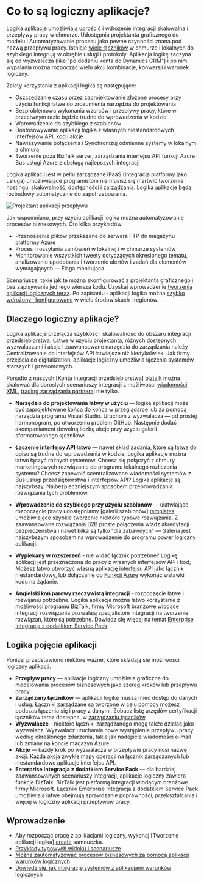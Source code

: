 <properties 
    pageTitle="Co to są logiczny aplikacje?" 
    description="Dowiedz się więcej o logiczny usługi aplikacji" 
    authors="kevinlam1" 
    manager="dwrede" 
    editor="" 
    services="logic-apps" 
    documentationCenter=""/>

<tags
    ms.service="logic-apps"
    ms.workload="na"
    ms.tgt_pltfrm="na"
    ms.devlang="na"
    ms.topic="hero-article" 
    ms.date="10/12/2016"
    ms.author="klam"/>

# <a name="what-are-logic-apps"></a>Co to są logiczny aplikacje?

Logika aplikacje umożliwiają uprościć i wdrożenie integracji skalowalna i przepływy pracy w chmurze. Udostępnia projektanta graficznego do modelu i Automatyzowanie procesu jako pewne czynności znana pod nazwą przepływu pracy.  Istnieje [wiele łączników](../connectors/apis-list.md) w chmurze i lokalnych do szybkiego integrują w obrębie usługi i protokoły.  Aplikacja logikę zaczyna się od wyzwalacza (like "po dodaniu konta do Dynamics CRM") i po nim wypalania można rozpocząć wielu akcji kombinacje, konwersji i warunek logiczny.

Zalety korzystania z aplikacji logika są następujące:  

- Oszczędzanie czasu przez zaprojektowanie złożone procesy przy użyciu funkcji łatwe do zrozumienia narzędzia do projektowania
- Bezproblemowa wykonania wzorców i przepływy pracy, które w przeciwnym razie będzie trudne do wprowadzenia w kodzie
- Wprowadzenie do szybkiego z szablonów
- Dostosowywanie aplikacji logika z własnych niestandardowych interfejsów API, kod i akcje
- Nawiązywanie połączenia i Synchronizuj odmienne systemy w lokalnym a chmurą
- Tworzenie poza BizTalk server, zarządzania interfejsu API funkcji Azure i Bus usługi Azure z obsługą najlepszych integracji

Logika aplikacji jest w pełni zarządzane iPaaS (Integracja platformy jako usługa) umożliwiające programistom nie musisz się martwić tworzenie hostingu, skalowalność, dostępności i zarządzania.  Logika aplikacje będą rozbudowy automatycznie do zapotrzebowania.

![Projektant aplikacji przepływu](./media/app-service-logic-what-are-logic-apps/LogicAppCapture2.png)

Jak wspomniano, przy użyciu aplikacji logika można automatyzowanie procesów biznesowych. Oto kilka przykładów:  
 
* Przenoszenie plików przekazane do serwera FTP do magazynu platformy Azure
* Proces i rozsyłania zamówień w lokalnej i w chmurze systemów
* Monitorowanie wszystkich tweety dotyczących określonego tematu, analizowanie upodobania i tworzenie alertów i zadań dla elementów wymagających — Flaga monitująca.

Scenariusze, takie jak te można skonfigurować z projektanta graficznego i bez zapisywania jednego wiersza kodu. Uzyskaj wprowadzenie [tworzenia aplikacji logicznych teraz][create].  Po zapisaniu - aplikacji logika można [szybko wdrożony i konfigurowane](app-service-logic-create-deploy-template.md) w wielu środowiskach i regionów.

## <a name="why-logic-apps"></a>Dlaczego logiczny aplikacje?

Logika aplikacje przełącza szybkość i skalowalność do obszaru integracji przedsiębiorstwa.  Łatwe w użyciu projektanta, różnych dostępnych wyzwalaczami i akcje i zaawansowane narzędzia do zarządzania należy Centralizowanie do interfejsów API łatwiejsze niż kiedykolwiek.  Jak firmy przejścia do digitalization, aplikacje logiczny umożliwia łączenia systemów starszych i przełomowych.

Ponadto z naszych [Konta integracji przedsiębiorstwa] [ biztalk] można skalować dla dorosłych scenariuszy integracji z możliwości [wiadomości XML][xml], [trading zarządzania partnera][tpm]i nie tylko.

- **Narzędzia do projektowania łatwy w użyciu** — logikę aplikacji może być zaprojektowane końca do końca w przeglądarce lub za pomocą narzędzia programu Visual Studio. Uruchom z wyzwalacza — od prostej harmonogram, po utworzeniu problem GitHub. Następnie dodać akompaniament dowolną liczbę akcje przy użyciu galerii sformatowanego łączników.

- **Łączenie interfejsy API łatwo** — nawet skład zadania, które są łatwe do opisu są trudne do wprowadzenia w kodzie. Logika aplikacje można łatwo łączyć różnych systemów. Chcesz się połączyć z chmury marketingowych rozwiązanie do programu lokalnego rozliczenia systemu? Chcesz zapewnić scentralizowane wiadomości systemów z Bus usługi przedsiębiorstwa i interfejsów API? Logika aplikacje są najszybszy, Najbezpieczniejszym sposobem przeprowadzania rozwiązania tych problemów.

- **Wprowadzenie do szybkiego przy użyciu szablonów** — ułatwiające rozpoczęcie pracy udostępniamy [galerii szablonów] [ templates] umożliwiające szybkie tworzenie niektóre typowe rozwiązania. Z zaawansowane rozwiązania B2B proste połączenia władz akredytacji bezpieczeństwa i nawet kilka są tylko "dla zabawnych" — Galeria jest najszybszym sposobem na wprowadzenie do programu power logiczny aplikacji.

- **Wypiekany w rozszerzeń** - nie widać łącznik potrzebne? Logikę aplikacji jest przeznaczona do pracy z własnych interfejsów API i kod; Możesz łatwo utworzyć własną aplikację interfejsu API jako łącznik niestandardowy, lub dołączanie do [Funkcji Azure](https://functions.azure.com) wykonać wstawki kodu na żądanie. 

- **Angielski koń parowy rzeczywistą integracji** - rozpoczęcie łatwe i rozwijaniu potrzebne. Logika aplikacje można łatwo korzystanie z możliwości programu BizTalk, firmy Microsoft branżowe wiodące integracji rozwiązania pozwalają specjalistom integracji na tworzenie rozwiązań, które są potrzebne. Dowiedz się więcej na temat [Enterprise Integracja z dodatkiem Service Pack](./app-service-logic-enterprise-integration-overview.md).

## <a name="logic-app-concepts"></a>Logika pojęcia aplikacji

Poniżej przedstawiono niektóre ważne, które składają się możliwości logiczny aplikacji. 

- **Przepływ pracy** — aplikacje logiczny umożliwia graficzne do modelowania procesów biznesowych jako szereg kroków lub przepływu pracy.
- **Zarządzany łączników** — aplikacji logikę muszą mieć dostęp do danych i usług. Łączniki zarządzane są tworzone w celu pomocy możesz podczas łączenia się i pracy z danymi. Zobacz listę urzędów certyfikacji łączników teraz dostępna, w [zarządzaniu łączników][managedapis].
- **Wyzwalacze** - niektóre łączniki zarządzanego mogą także działać jako wyzwalacz. Wyzwalacz uruchamia nowe wystąpienie przepływu pracy według określonego zdarzenia, takie jak nadejście wiadomości e-mail lub zmiany na koncie magazyn Azure.
-  **Akcje** — każdy krok po wyzwalacza w przepływie pracy nosi nazwę akcji. Każda akcja zwykle mapy operacji na łącznik zarządzanych lub niestandardowe aplikacje interfejsu API.
- **Enterprise Integracja z dodatkiem Service Pack** — dla bardziej zaawansowanych scenariuszy integracji, aplikacje logiczny zawiera funkcje BizTalk. BizTalk jest platformą integracji wiodącym branżowe firmy Microsoft. Łączniki Enterprise Integracja z dodatkiem Service Pack umożliwiają łatwe obejmują sprawdzanie poprawności, przekształcania i więcej w logiczny aplikacji przepływów pracy.

## <a name="getting-started"></a>Wprowadzenie  

- Aby rozpocząć pracę z aplikacjami logiczny, wykonaj [Tworzenie aplikacji logika] [ create] samouczka.  
- [Przykłady typowych widoku i scenariusze](app-service-logic-examples-and-scenarios.md)
- [Można zautomatyzować procesów biznesowych za pomocą aplikacji warunków logicznych](http://channel9.msdn.com/Events/Build/2016/T694) 
- [Dowiedz się, jak integrację systemów z aplikacjami warunków logicznych](http://channel9.msdn.com/Events/Build/2016/P462)

[biztalk]: app-service-logic-enterprise-integration-accounts.md
[appservice]: ../app-service/app-service-value-prop-what-is.md
[create]: app-service-logic-create-a-logic-app.md
[managedapis]: ../connectors/apis-list.md
[tpm]: app-service-logic-enterprise-integration-accounts.md
[xml]: app-service-logic-enterprise-integration-b2b.md
[templates]: app-service-logic-use-logic-app-templates.md
